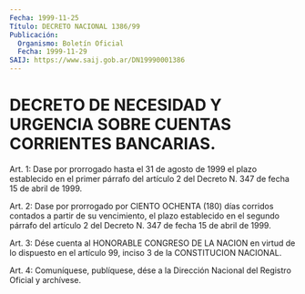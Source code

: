 ```yaml
---
Fecha: 1999-11-25
Título: DECRETO NACIONAL 1386/99
Publicación:
  Organismo: Boletín Oficial
  Fecha: 1999-11-29
SAIJ: https://www.saij.gob.ar/DN19990001386
---
```

# DECRETO DE NECESIDAD Y URGENCIA SOBRE CUENTAS CORRIENTES BANCARIAS.

<a id="1"></a>
Art. 1: Dase por prorrogado hasta el  31  de agosto de 1999 el plazo establecido en el primer párrafo del artículo 2 del Decreto N. 347 de fecha 15 de abril de 1999.

<a id="2"></a>
Art. 2: Dase por prorrogado por CIENTO OCHENTA (180) días corridos contados a partir de su vencimiento, el plazo establecido  en el segundo párrafo del artículo 2 del Decreto N. 347 de fecha 15 de abril de 1999.

<a id="3"></a>
Art. 3: Dése cuenta al HONORABLE CONGRESO DE LA NACION en  virtud de  lo  dispuesto  en  el  artículo 99, inciso 3 de la CONSTITUCION NACIONAL.

<a id="4"></a>
Art. 4: Comuníquese, publíquese,  dése a la Dirección Nacional del Registro Oficial y archívese.